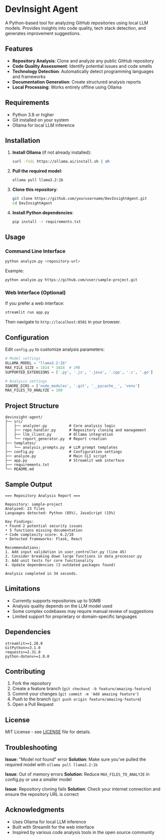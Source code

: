 # DevInsight Agent

A Python-based tool for analyzing GitHub repositories using local LLM models. Provides insights into code quality, tech stack detection, and generates improvement suggestions.

## Features

- **Repository Analysis**: Clone and analyze any public GitHub repository
- **Code Quality Assessment**: Identify potential issues and code smells
- **Technology Detection**: Automatically detect programming languages and frameworks
- **Documentation Generation**: Create structured analysis reports
- **Local Processing**: Works entirely offline using Ollama

## Requirements

- Python 3.8 or higher
- Git installed on your system
- Ollama for local LLM inference

## Installation

1. **Install Ollama** (if not already installed):
   ```bash
   curl -fsSL https://ollama.ai/install.sh | sh
   ```

2. **Pull the required model**:
   ```bash
   ollama pull llama3.2:1b
   ```

3. **Clone this repository**:
   ```bash
   git clone https://github.com/yourusername/DevInsightAgent.git
   cd DevInsightAgent
   ```

4. **Install Python dependencies**:
   ```bash
   pip install -r requirements.txt
   ```

## Usage

### Command Line Interface

```bash
python analyze.py <repository-url>
```

Example:
```bash
python analyze.py https://github.com/user/sample-project.git
```

### Web Interface (Optional)

If you prefer a web interface:

```bash
streamlit run app.py
```

Then navigate to `http://localhost:8501` in your browser.

## Configuration

Edit `config.py` to customize analysis parameters:

```python
# Model settings
OLLAMA_MODEL = "llama3.2:1b"
MAX_FILE_SIZE = 1024 * 1024  # 1MB
SUPPORTED_EXTENSIONS = ['.py', '.js', '.java', '.cpp', '.c', '.go']

# Analysis settings
IGNORE_DIRS = ['node_modules', '.git', '__pycache__', 'venv']
MAX_FILES_TO_ANALYZE = 100
```

## Project Structure

```
devinsight-agent/
├── src/
│   ├── analyzer.py          # Core analysis logic
│   ├── repo_handler.py      # Repository cloning and management
│   ├── llm_client.py        # Ollama integration
│   └── report_generator.py  # Report creation
├── templates/
│   └── analysis_prompts.py  # LLM prompt templates
├── config.py                # Configuration settings
├── analyze.py               # Main CLI script
├── app.py                   # Streamlit web interface
├── requirements.txt
└── README.md
```

## Sample Output

```
=== Repository Analysis Report ===

Repository: sample-project
Analyzed: 23 files
Languages detected: Python (85%), JavaScript (15%)

Key Findings:
• Found 2 potential security issues
• 5 functions missing documentation
• Code complexity score: 6.2/10
• Detected frameworks: Flask, React

Recommendations:
1. Add input validation in user_controller.py (line 45)
2. Consider breaking down large functions in data_processor.py
3. Add unit tests for core functionality
4. Update dependencies (3 outdated packages found)

Analysis completed in 34 seconds.
```

## Limitations

- Currently supports repositories up to 50MB
- Analysis quality depends on the LLM model used
- Some complex codebases may require manual review of suggestions
- Limited support for proprietary or domain-specific languages

## Dependencies

```
streamlit>=1.28.0
GitPython>=3.1.0
requests>=2.31.0
python-dotenv>=1.0.0
```

## Contributing

1. Fork the repository
2. Create a feature branch (`git checkout -b feature/amazing-feature`)
3. Commit your changes (`git commit -m 'Add amazing feature'`)
4. Push to the branch (`git push origin feature/amazing-feature`)
5. Open a Pull Request

## License

MIT License - see [LICENSE](LICENSE) file for details.

## Troubleshooting

**Issue**: "Model not found" error
**Solution**: Make sure you've pulled the required model with `ollama pull llama3.2:1b`

**Issue**: Out of memory errors
**Solution**: Reduce `MAX_FILES_TO_ANALYZE` in config.py or use a smaller model

**Issue**: Repository cloning fails
**Solution**: Check your internet connection and ensure the repository URL is correct

## Acknowledgments

- Uses Ollama for local LLM inference
- Built with Streamlit for the web interface
- Inspired by various code analysis tools in the open source community


